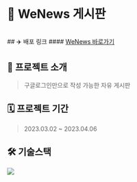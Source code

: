 
# 📃 WeNews 게시판
<br>
## ✈️ 배포 링크 
#### <a href="http://ec2-3-35-119-255.ap-northeast-2.compute.amazonaws.com:8085/"> WeNews 바로가기</a>

## 📃 프로젝트 소개

> 구글로그인만으로 작성 가능한 자유 게시판 


## 🗓 프로젝트 기간
> 2023.03.02 ~ 2023.04.06

## 🛠 기술스택

<div align="left" style="display:flex;">
    <img src="https://img.shields.io/badge/Java-1E8CBE?style=flat-square&logo=Java&logoColor=white"/>
</div>

